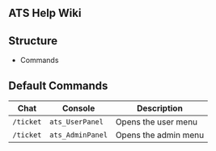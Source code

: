 ## ATS Help Wiki

## Structure
- Commands


## Default Commands

| Chat | Console | Description |
| --- | --- | --- |
| `/ticket` | `ats_UserPanel` | Opens the user menu |
| `/ticket` | `ats_AdminPanel` | Opens the admin menu |
